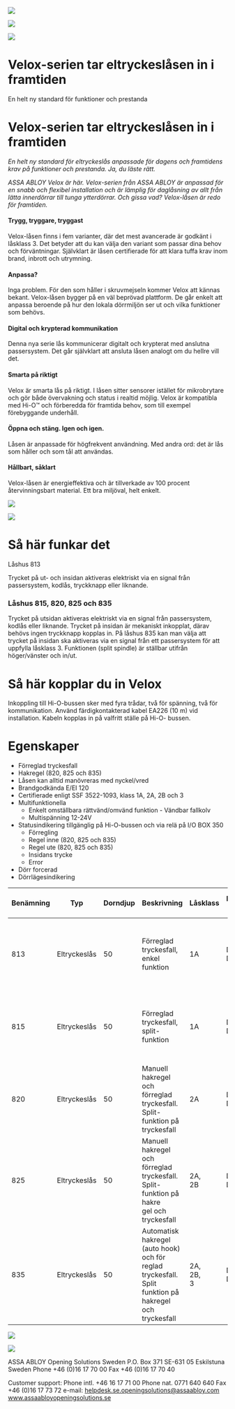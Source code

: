 ![](_page_0_Picture_0.jpeg)

![](_page_0_Picture_1.jpeg)

![](_page_0_Picture_2.jpeg)

# Velox-serien tar eltryckeslåsen in i framtiden

En helt ny standard för funktioner och prestanda

# Velox-serien tar eltryckeslåsen in i framtiden

*En helt ny standard för eltryckeslås anpassade för dagens och framtidens krav på funktioner och prestanda. Ja, du läste rätt.*

*ASSA ABLOY Velox är här. Velox-serien från ASSA ABLOY är anpassad för en snabb och flexibel installation och är lämplig för daglåsning av allt från lätta innerdörrar till tunga ytterdörrar. Och gissa vad? Velox-låsen är redo för framtiden.* 

#### **Trygg, tryggare, tryggast**

Velox-låsen finns i fem varianter, där det mest avancerade är godkänt i låsklass 3. Det betyder att du kan välja den variant som passar dina behov och förväntningar. Självklart är låsen certifierade för att klara tuffa krav inom brand, inbrott och utrymning.

#### **Anpassa?**

Inga problem. För den som håller i skruvmejseln kommer Velox att kännas bekant. Velox-låsen bygger på en väl beprövad plattform. De går enkelt att anpassa beroende på hur den lokala dörrmiljön ser ut och vilka funktioner som behövs.

#### **Digital och krypterad kommunikation**

Denna nya serie lås kommunicerar digitalt och krypterat med anslutna passersystem. Det går självklart att ansluta låsen analogt om du hellre vill det.

#### **Smarta på riktigt**

Velox är smarta lås på riktigt. I låsen sitter sensorer istället för mikrobrytare och gör både övervakning och status i realtid möjlig. Velox är kompatibla med Hi-O™ och förberedda för framtida behov, som till exempel förebyggande underhåll.

#### **Öppna och stäng. Igen och igen.**

Låsen är anpassade för högfrekvent användning. Med andra ord: det är lås som håller och som tål att användas.

#### **Hållbart, såklart**

Velox-låsen är energieffektiva och är tillverkade av 100 procent återvinningsbart material. Ett bra miljöval, helt enkelt.

![](_page_1_Picture_15.jpeg)

![](_page_2_Picture_0.jpeg)

# **Så här funkar det**

Låshus 813

Trycket på ut- och insidan aktiveras elektriskt via en signal från passersystem, kodlås, tryckknapp eller liknande.

### Låshus 815, 820, 825 och 835

Trycket på utsidan aktiveras elektriskt via en signal från passersystem, kodlås eller liknande. Trycket på insidan är mekaniskt inkopplat, därav behövs ingen tryckknapp kopplas in. På låshus 835 kan man välja att trycket på insidan ska aktiveras via en signal från ett passersystem för att uppfylla låsklass 3. Funktionen (split spindle) är ställbar utifrån höger/vänster och in/ut.

# **Så här kopplar du in Velox**

Inkoppling till Hi-O-bussen sker med fyra trådar, två för spänning, två för kommunikation. Använd färdigkontakterad kabel EA226 (10 m) vid installation. Kabeln kopplas in på valfritt ställe på Hi-O- bussen.

# **Egenskaper**

- Förreglad tryckesfall
- Hakregel (820, 825 och 835)
- Låsen kan alltid manövreras med nyckel/vred
- Brandgodkända E/EI 120
- Certifierade enligt SSF 3522-1093, klass 1A, 2A, 2B och 3
- Multifunktionella
	- Enkelt omställbara rättvänd/omvänd funktion - Vändbar fallkolv
	- Multispänning 12-24V
- Statusindikering tillgänglig på Hi-O-bussen och via relä på I/O BOX 350
	- Förregling
	- Regel inne (820, 825 och 835)
	- Regel ute (820, 825 och 835)
	- Insidans trycke
	- Error
- Dörr forcerad
- Dörrlägesindikering

| Benämning | Typ          | Dorndjup | Beskrivning                                                                                                        | Låsklass        | Kommunikation<br>digitalt Hi-O | Kommunikation<br>analogt | hållande funktion<br>Brandigen | förbrukning<br>Ström                                                   |
|-----------|--------------|----------|--------------------------------------------------------------------------------------------------------------------|-----------------|--------------------------------|--------------------------|--------------------------------|------------------------------------------------------------------------|
| 813       | Eltryckeslås | 50       | Förreglad tryckesfall,<br>enkel funktion                                                                           | 1A              | DAC530,<br>DAC564              | I/O Box 350              | Ja                             | "Standby: 1W<br>Inkoppling trycke: 2,64W<br>under en cykel på 0,08sek" |
| 815       | Eltryckeslås | 50       | Förreglad tryckesfall,<br>split-funktion                                                                           | 1A              | DAC530,<br>DAC564              | I/O Box 350              | Ja                             | "Standby: 1W<br>Inkoppling trycke: 2,64W<br>under en cykel på 0,08sek" |
| 820       | Eltryckeslås | 50       | Manuell hakregel och<br>förreglad tryckesfall.<br>Split-funktion på<br>tryckesfall                                 | 2A              | DAC530,<br>DAC564              | I/O Box 350              | Ja                             | "Standby: 1W<br>Inkoppling trycke: 2,64W<br>under en cykel på 0,08sek" |
| 825       | Eltryckeslås | 50       | Manuell hakregel och<br>förreglad tryckesfall.<br>Split-funktion på hakre<br>gel och tryckesfall                   | 2A,<br>2B       | DAC530,<br>DAC564              | I/O Box 350              | Ja                             | "Standby: 1W<br>Inkoppling trycke: 2,64W<br>under en cykel på 0,08sek" |
| 835       | Eltryckeslås | 50       | Automatisk hakregel<br>(auto hook) och för<br>reglad tryckesfall. Split<br>funktion på hakregel<br>och tryckesfall | 2A,<br>2B,<br>3 | DAC530,<br>DAC564              | I/O Box 350              | Ja                             | "Standby: 1W<br>Inkoppling trycke: 2,64W<br>under en cykel på 0,08sek" |

![](_page_2_Picture_26.jpeg)

![](_page_3_Picture_1.jpeg)

ASSA ABLOY Opening Solutions Sweden P.O. Box 371 SE-631 05 Eskilstuna Sweden Phone +46 (0)16 17 70 00 Fax +46 (0)16 17 70 40

Customer support: Phone intl. +46 16 17 71 00 Phone nat. 0771 640 640 Fax +46 (0)16 17 73 72 e-mail: helpdesk.se.openingsolutions@assaabloy.com www.assaabloyopeningsolutions.se